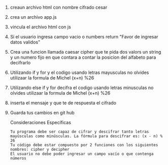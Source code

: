 1. creaun archivo html con nombre cifrado cesar
2. crea un archivo app.js
3. vincula el archivo html con js
4. Si el usuario ingresa campo vacio o numbers return "Favor de ingresar datos validos"
5. Crea una funcion llamada caesar cipher que te pida dos valors un string y un
numero fijo  en que contara a contar la posicion del alfabeto para decifrarlo
6. Utilizando if y for  y  el codigo usando letras mayusculas
no olvides utilizaar la formula de Michel (x+n) %26
8. Utilizando else if y for decifra el codigo usando letras minusculas
no olvides utilizaar la formula de Michel (x+n) %26
9. inserta el  mensaje y que te de respuesta el cifrado

10. Guarda tus cambios en git hub




    Consideraciones Específicas

        Tu programa debe ser capaz de cifrar y descifrar tanto letras mayúsculas como minúsculas. La fórmula para descifrar es: (x - n) % 26
        Tu código debe estar compuesto por 2 funciones con los siguientes nombres: cipher y decipher
        El usuario no debe poder ingresar un campo vacío o que contenga números
